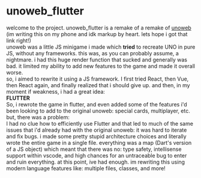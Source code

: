 # unoweb_flutter
welcome to the project. unoweb_flutter is a remake of a remake of [unoweb](https://github.com/paytontech/uno-web) (im writing this on my phone and idk markup by heart. lets hope i got that link right!)<br/>unoweb was a little JS minigame i made which **tried** to recreate UNO in pure JS, without any frameworks. this was, as you can probably assume, a nightmare. i had this huge render function that sucked and generally was bad. it limited my ability to add new features to the game and made it overall worse.<br/>so, i aimed to rewrite it using a JS framework. I first tried React, then Vue, then React again, and finally realized that i should give up. and then, in my moment if weakness, i had a great idea: <br/> **FLUTTER**<br/>So, i rewrote the game in flutter, and even added some of the features i'd been looking to add to the original unoweb: special cards, multiplayer, etc. but, there was a problem:<br/>I had no clue how to efficiently use Flutter and that led to much of the same issues that i'd already had with the original unoweb: it was hard to iterate and fix bugs. i made some pretty stupid architecture choices and literally wrote the entire game in a single file. everything was a map (Dart's version of a JS object) which meant that there was no: type safety, intellisense support within vscode, and high chances for an untraceable bug to enter and ruin everything. at this point, ive had enough. im rewriting this using modern language features like: multiple files, classes, and more!